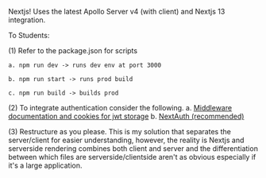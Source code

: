 Nextjs! Uses the latest Apollo Server v4 (with client) and Nextjs 13 integration.

To Students:

  (1) Refer to the package.json for scripts
  
    a. npm run dev -> runs dev env at port 3000
    
    b. npm run start -> runs prod build
    
    c. npm run build -> builds prod
    
  (2) To integrate authentication consider the following.
    a. [Middleware documentation and cookies for jwt storage](https://nextjs.org/docs/pages/building-your-application/routing/middleware)
    b. [NextAuth (recommended)](https://next-auth.js.org/)
    
  (3) Restructure as you please. This is my solution that separates the server/client for easier understanding, however, the reality is Nextjs and serverside rendering combines both client and server and the differentiation between which files are serverside/clientside aren't as obvious especially if it's a large application.

